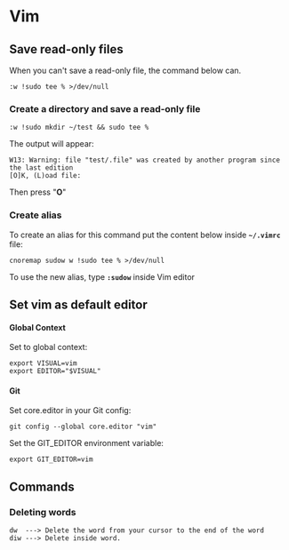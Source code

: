 # Vim

## Save read-only files

When you can't save a read-only file, the command below can.

```text
:w !sudo tee % >/dev/null
```

### Create a directory and save a read-only file

```text
:w !sudo mkdir ~/test && sudo tee %
```

The output will appear:

```text
W13: Warning: file "test/.file" was created by another program since the last edition
[O]K, (L)oad file:
```

Then press "**O**"

### Create alias

To create an alias for this command put the content below inside **`~/.vimrc`** file:

```text
cnoremap sudow w !sudo tee % >/dev/null
```

To use the new alias, type **`:sudow`** inside Vim editor

## Set vim as default editor

#### Global Context

Set to global context:

```text
export VISUAL=vim
export EDITOR="$VISUAL"
```

#### Git

Set core.editor in your Git config:

```text
git config --global core.editor "vim"
```

Set the GIT\_EDITOR environment variable:

```text
export GIT_EDITOR=vim
```

## Commands

### Deleting words

```text
dw  ---> Delete the word from your cursor to the end of the word
diw ---> Delete inside word.
```

